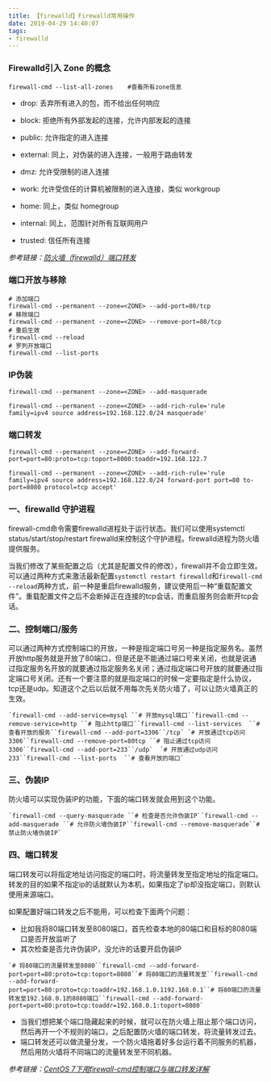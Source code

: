```yaml
---
title: 【firewalld】Firewalld常用操作
date: 2019-04-29 14:40:07
tags:
- firewalld
---
```


### Firewalld引入 Zone 的概念

```shell
firewall-cmd --list-all-zones    #查看所有zone信息
```

- drop: 丢弃所有进入的包，而不给出任何响应

- block: 拒绝所有外部发起的连接，允许内部发起的连接

- public: 允许指定的进入连接

- external: 同上，对伪装的进入连接，一般用于路由转发

- dmz: 允许受限制的进入连接

- work: 允许受信任的计算机被限制的进入连接，类似 workgroup

- home: 同上，类似 homegroup

- internal: 同上，范围针对所有互联网用户
- trusted: 信任所有连接

*参考链接：[防火墙（firewalld）端口转发](http://www.itlnmp.com/373.html)*

### 端口开放与移除

```shell
# 添加端口
firewall-cmd --permanent --zone=<ZONE> --add-port=80/tcp
# 移除端口
firewall-cmd --permanent --zone=<ZONE> --remove-port=80/tcp
# 重启生效
firewall-cmd --reload
# 罗列开放端口
firewall-cmd --list-ports
```

### IP伪装

```shell
firewall-cmd --permanent --zone=<ZONE> --add-masquerade

firewall-cmd --permanent --zone=<ZONE> --add-rich-rule='rule family=ipv4 source address=192.168.122.0/24 masquerade'
```

### 端口转发

```shell
firewall-cmd --permanent --zone=<ZONE> --add-forward-port=port=80:proto=tcp:toport=8080:toaddr=192.168.122.7

firewall-cmd --permanent --zone=<ZONE> --add-rich-rule='rule family=ipv4 source address=192.168.122.0/24 forward-port port=80 to-port=8080 protocol=tcp accept'
```



### 一、firewalld 守护进程

firewall-cmd命令需要firewalld进程处于运行状态。我们可以使用systemctl status/start/stop/restart firewalld来控制这个守护进程。firewalld进程为防火墙提供服务。

当我们修改了某些配置之后（尤其是配置文件的修改），firewall并不会立即生效。可以通过两种方式来激活最新配置`systemctl restart firewalld`和`firewall-cmd --reload`两种方式，前一种是重启firewalld服务，建议使用后一种“重载配置文件”。重载配置文件之后不会断掉正在连接的tcp会话，而重启服务则会断开tcp会话。

### 二、控制端口/服务

可以通过两种方式控制端口的开放，一种是指定端口号另一种是指定服务名。虽然开放http服务就是开放了80端口，但是还是不能通过端口号来关闭，也就是说通过指定服务名开放的就要通过指定服务名关闭；通过指定端口号开放的就要通过指定端口号关闭。还有一个要注意的就是指定端口的时候一定要指定是什么协议，tcp还是udp。知道这个之后以后就不用每次先关防火墙了，可以让防火墙真正的生效。

```
`firewall-cmd --add-service=mysql ``# 开放mysql端口``firewall-cmd --remove-service=http ``# 阻止http端口``firewall-cmd --list-services  ``# 查看开放的服务``firewall-cmd --add-port=3306``/tcp` `# 开放通过tcp访问3306``firewall-cmd --remove-port=80tcp ``# 阻止通过tcp访问3306``firewall-cmd --add-port=233``/udp`  `# 开放通过udp访问233``firewall-cmd --list-ports  ``# 查看开放的端口`
```

### 三、伪装IP

防火墙可以实现伪装IP的功能，下面的端口转发就会用到这个功能。

```
`firewall-cmd --query-masquerade ``# 检查是否允许伪装IP``firewall-cmd --add-masquerade ``# 允许防火墙伪装IP``firewall-cmd --remove-masquerade``# 禁止防火墙伪装IP`
```

### 四、端口转发

端口转发可以将指定地址访问指定的端口时，将流量转发至指定地址的指定端口。转发的目的如果不指定ip的话就默认为本机，如果指定了ip却没指定端口，则默认使用来源端口。

如果配置好端口转发之后不能用，可以检查下面两个问题：

- 比如我将80端口转发至8080端口，首先检查本地的80端口和目标的8080端口是否开放监听了
- 其次检查是否允许伪装IP，没允许的话要开启伪装IP

```
`# 将80端口的流量转发至8080``firewall-cmd --add-forward-port=port=80:proto=tcp:toport=8080``# 将80端口的流量转发至``firewall-cmd --add-forward-port=port=80:proto=tcp:toaddr=192.168.1.0.1192.168.0.1``# 将80端口的流量转发至192.168.0.1的8080端口``firewall-cmd --add-forward-port=port=80:proto=tcp:toaddr=192.168.0.1:toport=8080`
```

- 当我们想把某个端口隐藏起来的时候，就可以在防火墙上阻止那个端口访问，然后再开一个不规则的端口，之后配置防火墙的端口转发，将流量转发过去。
- 端口转发还可以做流量分发，一个防火墙拖着好多台运行着不同服务的机器，然后用防火墙将不同端口的流量转发至不同机器。

*参考链接：[CentOS 7下用firewall-cmd控制端口与端口转发详解](https://www.jb51.net/article/112698.htm)*